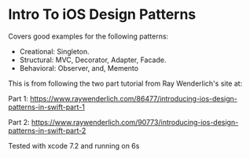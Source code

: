 # Intro To iOS Design Patterns

Covers good examples for the following patterns:

  * Creational: Singleton.
  * Structural: MVC, Decorator, Adapter, Facade.
  * Behavioral: Observer, and, Memento

This is from following the two part tutorial from Ray Wenderlich's site at:

Part 1:
https://www.raywenderlich.com/86477/introducing-ios-design-patterns-in-swift-part-1

Part 2:
https://www.raywenderlich.com/90773/introducing-ios-design-patterns-in-swift-part-2

Tested with xcode 7.2 and running on 6s

